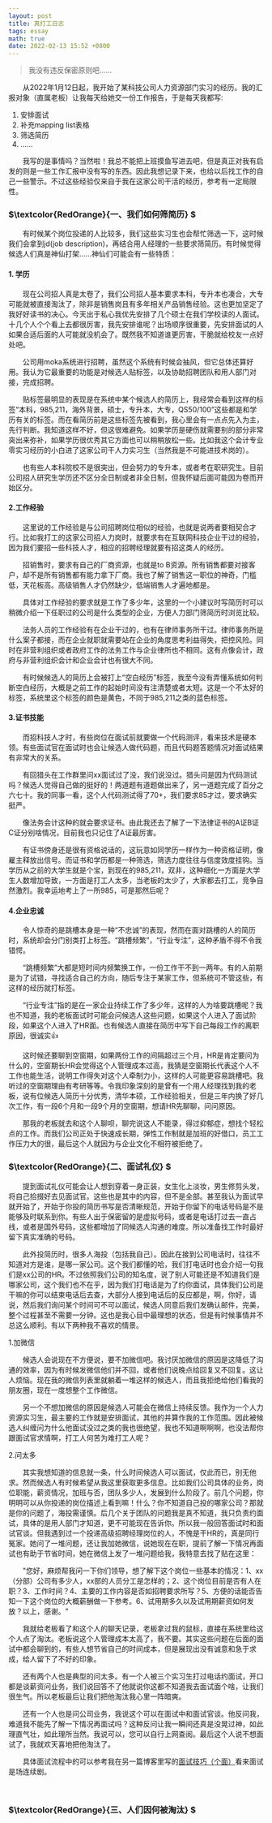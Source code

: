 ```yaml
---
layout: post
title: 真打工日志
tags: essay
math: true
date: 2022-02-13 15:52 +0800
---
```


> 我没有违反保密原则吧……

&emsp;&emsp;从2022年1月12日起，我开始了某科技公司人力资源部门实习的经历。我的汇报对象（直属老板）让我每天给她交一份工作报告，于是每天我都写:

1. 安排面试
2. 补充mapping list表格
3. 筛选简历
4. ……

&emsp;&emsp;我写的是事情吗？当然啦！我总不能把上班摸鱼写进去吧，但是真正对我有启发的则是一些工作汇报中没有写的东西。因此我想记录下来，也给以后找工作的自己一些警示。不过这些经验仅来自于我在这家公司干活的经历，参考有一定局限性。

### $\textcolor{RedOrange}{一、我们如何筛简历} $

&emsp;&emsp;有时候某个岗位投递的人比较多，我们这些实习生也会帮忙筛选一下，这时候我们会拿到jd(job description)，再结合用人经理的一些要求筛简历。有时候觉得候选人们真是神仙打架……神仙们可能会有一些特质：

#### 1. 学历

&emsp;&emsp;现在公司招人真是太卷了，我们公司招人基本要求本科，专升本也凑合，大专可能就被直接淘汰了，除非是销售岗且有多年相关产品销售经验。这也更加坚定了我好好读书的决心。今天出于私心我优先安排了几个硕士在我们学校读的人面试。十几个人个个看上去都很厉害，我先安排谁呢？出场顺序很重要，先安排面试的人如果合适后面的人可能就没机会了。既然我不知道谁更厉害，干脆就给校友一点好处吧。

&emsp;&emsp;公司用moka系统进行招聘，虽然这个系统有时候会抽风，但它总体还算好用。我认为它最重要的功能是对候选人贴标签，以及协助招聘团队和用人部门对接，完成招聘。

&emsp;&emsp;贴标签最明显的表现是在系统中某个候选人的简历上，我经常会看到这样的标签“本科，985,211，海外背景，硕士，专升本，大专，QS50/100”这些都是和学历有关的标签。而在看简历前是这些标签先被看到，我心里会有一点点先入为主，先行判断。我知道这样不好，但这很难避免。如果学历是硬伤就需要别的部分非常突出来弥补，如果学历很优秀其它方面也可以稍稍放松一些。比如我这个会计专业零实习经历的小白进了这家公司干人力实习生（当然我是不可能进技术岗的）。

&emsp;&emsp;也有些人本科院校不是很突出，但会努力的专升本，或者考在职研究生。目前公司招人研究生学历还不区分全日制或者非全日制，但我怀疑后面可能因为卷而开始区分。

#### 2.工作经验

&emsp;&emsp;这里说的工作经验是与公司招聘岗位相似的经验，也就是说两者要相契合才行。比如我打工的这家公司招人力岗时，就要求有在互联网科技企业干过的经验，因为我们要招一些科技人才，相应的招聘经理就要有招这类人的经历。

&emsp;&emsp;招销售时，要求有自己的厂商资源，也就是to B资源。所有销售都要对接客户，却不是所有销售都有能力拿下厂商。我也了解了销售这一职位的神奇，门槛低，天花板高。高级销售人才仍然缺少，低端销售人才遍地都是。

&emsp;&emsp;具体对工作经验的要求就是工作了多少年，这里的一个小建议时写简历时可以稍微介绍一下任职过的公司是什么类型的企业，方便人力部门筛简历时浏览比较。

&emsp;&emsp;法务人员的工作经验有在企业干过的，也有在律师事务所干过。律师事务所是什么案子都接，而在企业就职就需要站在企业的角度思考利益得失，把控风险。同时在非营利组织或者政府工作的法务工作与企业律所也不相同。这有点像会计，政府与非营利组织会计和企业会计也有很大不同。

&emsp;&emsp;有时候候选人的简历上会被打上“空白经历”标签，我至今没有弄懂系统如何判断空白经历，大概是之前工作的起始时间没有注清楚或者太短。这是一个不太好的标签，系统里这个标签的颜色是黄色，不同于985,211之类的蓝色标签。



#### 3.证书技能

&emsp;&emsp;而招科技人才时，有些岗位在面试前就要做一个代码测评，看来技术是硬本领。有些面试官在面试时也会让候选人做代码题，而且代码题答题情况对面试结果有非常大的关系。

&emsp;&emsp;有回猎头在工作群里问xx面试过了没，我们说没过。猎头问是因为代码测试吗？候选人觉得自己做的挺好的！两道题有道题做出来了，另一道题完成了百分之六七十。我的同事一看，这个人代码测试得了70+，我们要求85才过，要求确实挺严。

&emsp;&emsp;像法务会计这种的就会要求证书。由此我还去了解了一下法律证书的A证B证C证分别啥情况，目前我也只记住了A证最厉害。

&emsp;&emsp;有证书傍身还是很有资格说话的，这玩意如同学历一样作为一种资格证明，像雇主释放出信号。而证书和学历都是一种筛选，筛选力度往往与信度效度挂钩。当学历从之前的大学生就是个宝，到现在的985,211，双非，这种细化一方面是大学生人数增加导致，一方面是打工人太多，当老板的太少了，大家都去打工，竞争自然激烈。我幸运地考上了一所985，可是那然后呢？

#### 4.企业忠诚

&emsp;&emsp;令人惊奇的是跳槽本身是一种“不忠诚”的表现，然而在面对跳槽的人的简历时，系统却会分门别类打上标签。“跳槽频繁”，“行业专注”，这种矛盾不得不令我错愕。

&emsp;&emsp;“跳槽频繁”大都是短时间内频繁换工作，一份工作干不到一两年。有的人前期是为了试错，寻找适合自己的方向，随后专注于某家工作，但系统可不管这些，有这样的经历就打标签。

&emsp;&emsp;“行业专注”指的是在一家企业持续工作了多少年，这样的人为啥要跳槽呢？我也不知道，我的老板面试时可能会问候选人这些问题，如果这个人进入了面试阶段，如果这个人进入了HR面。也有候选人直接在简历中写下自己每段工作的离职原因，很诚实👍

&emsp;&emsp;这时候还要聊到空窗期，如果两份工作的间隔超过三个月，HR是肯定要问为什么的，空窗期长HR会觉得这个人管理成本过高，我猜是空窗期长代表这个人不工作也能生活，说明工作得失对这个人牵制力小，这样的人可能更容易跳槽吧。我听过的空窗期理由有考研等等。令我印象深刻的是曾有一个用人经理找到我的老板，说有位候选人简历十分优秀，清华本硕，工作经验相关，但是三年内换了好几次工作，有一段6个月和一段9个月的空窗期，想请HR先聊聊，问问原因。

&emsp;&emsp;那我的老板就去和这个人聊呗，聊完说这人不能录，得过抑郁症，想找个轻松点的工作。而我们公司正处于快速成长期，弹性工作制就是加班的好借口，员工工作压力大的很，最后这个人就因为与企业文化不相符被拒绝了。

### $\textcolor{RedOrange}{二、面试礼仪} $

&emsp;&emsp;提到面试礼仪可能会让人想到穿着一身正装，女生化上淡妆，男生修剪头发，将自己拾掇好去见面试官。这些也是其中的内容，但不是全部。甚至我认为面试早就开始了，开始于你投的简历书写是否清晰规范，开始于你留下的电话号码是不是能够及时联系到你。有些人出于保密留的是虚拟号码，或者是电话打过去一直占线，或者是国外号码，这些都增加了同候选人沟通的难度。所以准备找工作时最好留下真实准确的号码。

&emsp;&emsp;此外投简历时，很多人海投（包括我自己）。因此在接到公司电话时，往往不知道对方是谁，是哪一家公司。这个我们都懂的哈，我们打电话时也会介绍一句我们是xx公司的HR。不过依照我们公司的知名度，说了别人可能还是不知道我们是哪家公司，这个我们也不在乎，因为我们打电话是为了约你面试，具体我们公司是干嘛的你可以结束电话后去查，大部分人接到电话后的反应都是，啊，你好，请说，然后我们询问某个时间可不可以面试，候选人同意后我们发确认邮件，完美，整个过程甚至不需要一分钟。这也是我心目中最理想的状态，但是有时候事情并不总这么顺利。有以下两种我不喜欢的情景。

1.加微信

&emsp;&emsp;候选人会说现在不方便说，要不加微信吧。我讨厌加微信的原因是这降低了沟通的效率，因为有时候发微信他们并不回，或者他们说晚点给回复又不回复。这让人烦恼。现在我的微信列表里就躺着一堆这样的候选人，而且我拒绝给他们看我的朋友圈，现在一度想整个工作微信。

&emsp;&emsp;另一个不想加微信的原因是候选人可能会在微信上持续反馈。我作为一个人力资源实习生，最主要的工作就是安排面试，其他的并算作我的工作范围。因此被候选人纠缠问为什么他面试没过之类的我也很绝望，我也不知道啊啊啊，也没法帮你跟面试官求情啊，打工人何苦为难打工人呢？

2.问太多

&emsp;&emsp;其实我想知道的信息就一条，什么时间候选人可以面试，仅此而已，别无他求。然而候选人有时候希望从我这里获取更多信息。比如我们公司具体的业务，岗位职能，薪资情况，加班与否，团队多少人，发展到什么阶段了。前几个问题，你明明可以从你投递的岗位描述上看到嘛！什么？你不知道自己投的哪家公司？那就是你的问题了，海投需谨慎。后几个关于团队的问题我是真不知道，我只负责约面试，具体的是用人部门才知道，更不可能现在告诉你。所以我一般回答面试时和面试官谈。但我遇到过一个投递高级招聘经理岗位的人，不愧是干HR的，真是同行冤家。她问了一堆问题，还让我加她微信，说她现在在职，提前了解一下情况再面试也有助于节省时间，她在微信上发了一堆问题给我，我特意去找了贴在这里：

&emsp;&emsp;"您好，麻烦帮我问一下你们领导，想了解下这个岗位一些基本的情况：1、xx（分部）公司有多少人，xx部的人员分工是怎样的；2、这个岗位目前是否有人在职？3、工作时间？4、主要的工作内容是否如招聘要求所写？5、方便的话能否告知一下这个岗位的大概薪酬做一下参考。6、试用期多久以及试用期薪资如何发放？以上，感谢。"

&emsp;&emsp;我就给老板看了和这个人的聊天记录，老板拿过我的鼠标，直接在系统里给这个人点了淘汰。老板说这个人管理成本太高了，我不要。其实这些问题在后面的面试中都会聊到的，有些人想节省自己的时间成本，但是展现出没有诚意和急于求成，给人留下了不好的印象。

&emsp;&emsp;还有两个人也是典型的问太多。有一个人被三个实习生打过电话约面试，开口都是谈薪资问业务，我们说回答不了他就说你这都不知道我去面试面个啥，让我们很生气。所以老板最后让我们把他淘汰我心里一阵暗爽。

&emsp;&emsp;还有一个人也是问公司业务，我说这个可以在面试中和面试官谈。他反问我，难道我不能先了解一下情况再面试吗？这种反问让我一瞬间还真是没晃过神，如此理直气壮，如此理所当然。我说可以，您可以自行上网查阅。最后这个人说不想面试了，我就欢天喜地把他淘汰了。

&emsp;&emsp;具体面试流程中的可以参考我在另一篇博客里写的[面试技巧（个面）](https://mollia.github.io/2021/10/17/%E9%9D%A2%E8%AF%95%E6%8A%80%E5%B7%A7-%E4%B8%AA%E9%9D%A2/#%E4%BA%8C%E7%A4%BC%E4%BB%AA%E7%9D%80%E8%A3%85)看来面试是场连续剧。

&emsp;&emsp;

### $\textcolor{RedOrange}{三、人们因何被淘汰} $